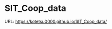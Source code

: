 # SIT_Coop_data

URL: <a href="https://kotetsu0000.github.io/SIT_Coop_data/" target="_blank">https://kotetsu0000.github.io/SIT_Coop_data/</a>